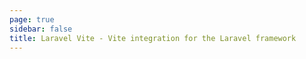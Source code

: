 ```yaml
---
page: true
sidebar: false
title: Laravel Vite - Vite integration for the Laravel framework
---
```


<script setup>
import Home from '/@theme/components/Home.vue'
</script>

<Home />
